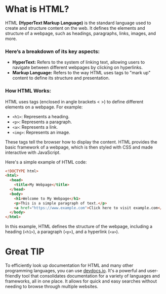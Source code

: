 # What is HTML?

HTML **(HyperText Markup Language)** is the standard language used to create and structure content on the web. 
It defines the elements and structure of a webpage, such as headings, paragraphs, links, images, and more.

### Here’s a breakdown of its key aspects:

- **HyperText:** Refers to the system of linking text, allowing users to navigate between different webpages by clicking on hyperlinks.
- **Markup Language:** Refers to the way HTML uses tags to "mark up" content to define its structure and presentation.
  
### How HTML Works:

HTML uses tags (enclosed in angle brackets < >) to define different elements on a webpage. For example:

- `<h1>`: Represents a heading.
- `<p>`: Represents a paragraph.
- `<a>`: Represents a link.
- `<img>`: Represents an image.

These tags tell the browser how to display the content. HTML provides the basic framework of a webpage, which is then styled with CSS and made interactive with JavaScript.

Here's a simple example of HTML code:

```html
<!DOCTYPE html>
<html>
  <head>
    <title>My Webpage</title>
  </head>
  <body>
    <h1>Welcome to My Webpage</h1>
    <p>This is a simple paragraph of text.</p>
    <a href="https://www.example.com">Click here to visit example.com</a>
  </body>
</html>
```
In this example, HTML defines the structure of the webpage, including a heading (`<h1>`), a paragraph (`<p>`), and a hyperlink (`<a>`).

# Great TIP

To efficiently look up documentation for HTML and many other programming languages, you can use [devdocs.io](https://devdocs.io/). It's a powerful and user-friendly tool that consolidates documentation for a variety of languages and frameworks, all in one place. It allows for quick and easy searches without needing to browse through multiple websites.

